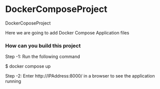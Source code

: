# DockerComposeProject
DockerCoposeProject

Here we are going to add Docker Compose Application files

### How can you build this project

Step -1: Run the following command

$ docker compose up

Step -2: Enter http://IPAddress:8000/ in a browser to see the application running



